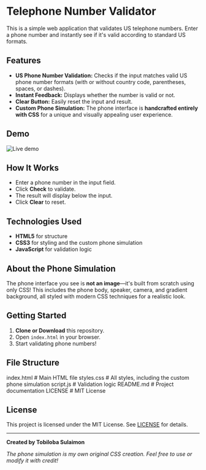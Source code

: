 # Telephone Number Validator

This is a simple web application that validates US telephone numbers. Enter a phone number and instantly see if it's valid according to standard US formats.

## Features

- **US Phone Number Validation:** Checks if the input matches valid US phone number formats (with or without country code, parentheses, spaces, or dashes).
- **Instant Feedback:** Displays whether the number is valid or not.
- **Clear Button:** Easily reset the input and result.
- **Custom Phone Simulation:** The phone interface is **handcrafted entirely with CSS** for a unique and visually appealing user experience.

## Demo

![Live demo](https://tobilobacodes00.github.io/Telephone-Simulator/)

## How It Works

- Enter a phone number in the input field.
- Click **Check** to validate.
- The result will display below the input.
- Click **Clear** to reset.

## Technologies Used

- **HTML5** for structure
- **CSS3** for styling and the custom phone simulation
- **JavaScript** for validation logic

## About the Phone Simulation

The phone interface you see is **not an image**—it's built from scratch using only CSS! This includes the phone body, speaker, camera, and gradient background, all styled with modern CSS techniques for a realistic look.

## Getting Started

1. **Clone or Download** this repository.
2. Open `index.html` in your browser.
3. Start validating phone numbers!

## File Structure

index.html # Main HTML file styles.css # All styles, including the custom phone simulation script.js # Validation logic README.md # Project documentation LICENSE # MIT License

## License

This project is licensed under the MIT License. See [LICENSE](LICENSE) for details.

---

**Created by Tobiloba Sulaimon**

*The phone simulation is my own original CSS creation. Feel free to use or modify it with credit!*

